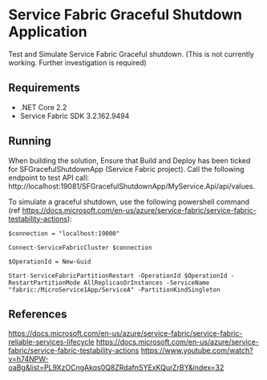 # Service Fabric Graceful Shutdown Application
Test and Simulate Service Fabric Graceful shutdown. (This is not currently working. Further investigation is required)

## Requirements
- .NET Core 2.2
- Service Fabric SDK 3.2.162.9494

## Running
When building the solution, Ensure that Build and Deploy has been ticked for SFGracefulShutdownApp (Service Fabric project).  Call the following endpoint to test API call: http://localhost:19081/SFGracefulShutdownApp/MyService.Api/api/values.

To simulate a graceful shutdown, use the following powershell command (ref https://docs.microsoft.com/en-us/azure/service-fabric/service-fabric-testability-actions):

```
$connection = "localhost:19000"

Connect-ServiceFabricCluster $connection

$OperationId = New-Guid

Start-ServiceFabricPartitionRestart -OperationId $OperationId -RestartPartitionMode AllReplicasOrInstances -ServiceName "fabric:/MicroService1App/ServiceA" -PartitionKindSingleton
```

## References
https://docs.microsoft.com/en-us/azure/service-fabric/service-fabric-reliable-services-lifecycle
https://docs.microsoft.com/en-us/azure/service-fabric/service-fabric-testability-actions
https://www.youtube.com/watch?v=h74NPW-oaBg&list=PL9XzOCngAkqs0Q8ZRdafnSYExKQurZrBY&index=32
